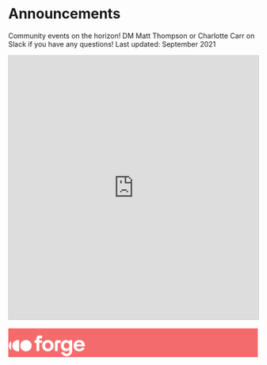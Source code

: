 # Announcements

Community events on the horizon! DM Matt Thompson or Charlotte Carr on Slack if you have any questions! 
Last updated: September 2021

<iframe class="airtable-embed" src="https://airtable.com/embed/shr0NE20x5BbsLoLJ?backgroundColor=cyan&viewControls=on" frameborder="0" onmousewheel="" width="100%" height="533" style="background: transparent; border: 1px solid #ccc;"></iframe>

![Forge](../images/forge-coral-banner.png)